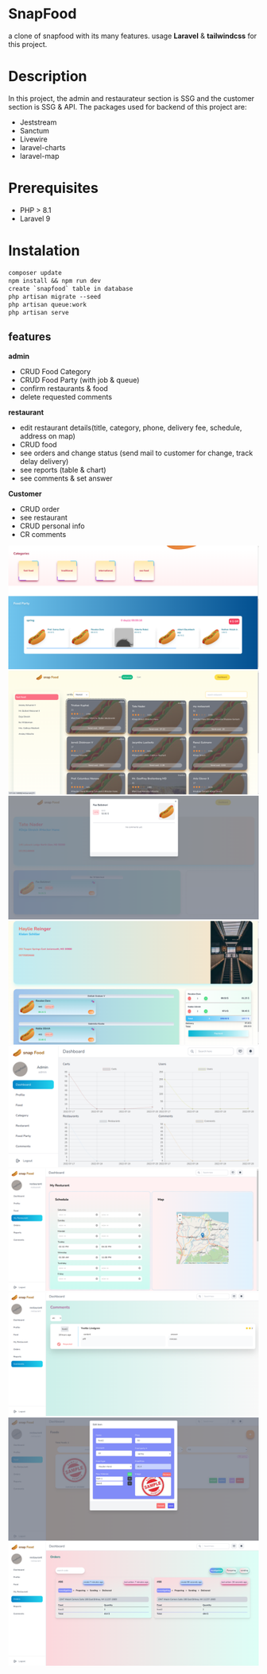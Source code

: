 # SnapFood

a clone of snapfood with its many features.
usage **Laravel** & **tailwindcss** for this project.
#  Description
In this project, the admin and restaurateur section is SSG and the customer section is SSG & API.
The packages used for backend of this project are:

 - Jeststream
 - Sanctum
 - Livewire
 - laravel-charts
 - laravel-map
 
 #  Prerequisites
  - PHP > 8.1
  - Laravel 9
  
 # Instalation
    composer update
    npm install && npm run dev
    create `snapfood` table in database
    php artisan migrate --seed
    php artisan queue:work
    php artisan serve

## features

**admin**


 - CRUD Food Category
 - CRUD Food Party (with job & queue)
 - confirm restaurants & food
 - delete requested comments

**restaurant**

 - edit restaurant details(title, category, phone, delivery fee, schedule, address on map)
 - CRUD food
 - see orders and change status (send mail to customer for change, track delay delivery) 
 - see reports (table & chart)
 - see comments & set answer

**Customer**

 - CRUD order
 - see restaurant
 - CRUD personal info
 - CR comments

![alt text](/photos/home.png)
![alt text](/photos/restaurantsShow.png)
![alt text](/photos/commentsOnFood.png)
![alt text](/photos/restaurant.png)
![alt text](/photos/adminDashboard.png)
![alt text](/photos/restaurantDetiles.png)
![alt text](/photos/comments.png)
![alt text](/photos/foodCRUD.png)
![alt text](/photos/order.png)
